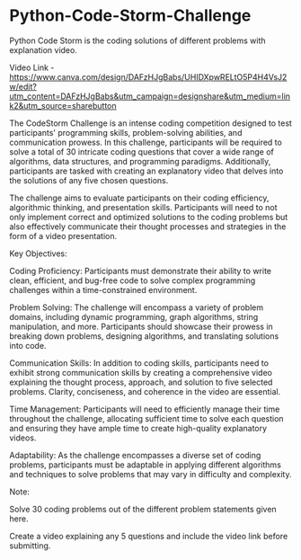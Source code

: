 # Python-Code-Storm-Challenge
Python Code Storm is the coding solutions of different problems with explanation video. 

Video Link - https://www.canva.com/design/DAFzHJgBabs/UHIDXpwRELtO5P4H4VsJ2w/edit?utm_content=DAFzHJgBabs&utm_campaign=designshare&utm_medium=link2&utm_source=sharebutton

The CodeStorm Challenge is an intense coding competition designed to test participants' programming skills, problem-solving abilities, and communication prowess. In this challenge, participants will be required to solve a total of 30 intricate coding questions that cover a wide range of algorithms, data structures, and programming paradigms. Additionally, participants are tasked with creating an explanatory video that delves into the solutions of any five chosen questions.

The challenge aims to evaluate participants on their coding efficiency, algorithmic thinking, and presentation skills. Participants will need to not only implement correct and optimized solutions to the coding problems but also effectively communicate their thought processes and strategies in the form of a video presentation.

Key Objectives:

Coding Proficiency: Participants must demonstrate their ability to write clean, efficient, and bug-free code to solve complex programming challenges within a time-constrained environment.

Problem Solving: The challenge will encompass a variety of problem domains, including dynamic programming, graph algorithms, string manipulation, and more. Participants should showcase their prowess in breaking down problems, designing algorithms, and translating solutions into code.

Communication Skills: In addition to coding skills, participants need to exhibit strong communication skills by creating a comprehensive video explaining the thought process, approach, and solution to five selected problems. Clarity, conciseness, and coherence in the video are essential.

Time Management: Participants will need to efficiently manage their time throughout the challenge, allocating sufficient time to solve each question and ensuring they have ample time to create high-quality explanatory videos.

Adaptability: As the challenge encompasses a diverse set of coding problems, participants must be adaptable in applying different algorithms and techniques to solve problems that may vary in difficulty and complexity.

Note:

Solve 30 coding problems out of the different problem statements given here.

Create a video explaining any 5 questions and include the video link before submitting.

